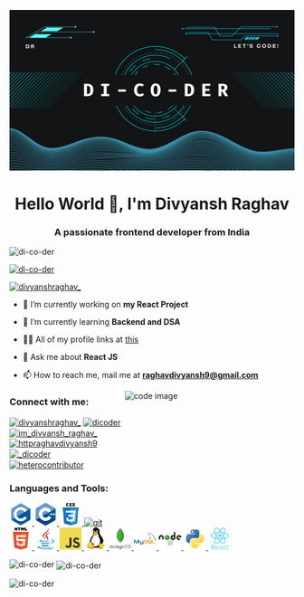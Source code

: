 ![logo](https://github.com/di-co-der/di-co-der/blob/main/DR.png)
<h1 align="center">Hello World 🙌, I'm Divyansh Raghav</h1>
<h3 align="center">A passionate frontend developer from India</h3>

<p align="left"> <img src="https://komarev.com/ghpvc/?username=di-co-der&label=Profile%20views&color=0e75b6&style=flat" alt="di-co-der" /> </p>

<p align="left"> <a href="https://github.com/ryo-ma/github-profile-trophy"><img src="https://github-profile-trophy.vercel.app/?username=di-co-der" alt="di-co-der" /></a> </p>

<p align="left"> <a href="https://twitter.com/divyanshraghav_" target="blank"><img src="https://img.shields.io/twitter/follow/divyanshraghav_?logo=twitter&style=for-the-badge" alt="divyanshraghav_" /></a> </p>

- 🔭 I’m currently working on **my React Project**

- 🌱 I’m currently learning **Backend and DSA**

- 👨‍💻 All of my profile links at [this](https://linktr.ee/Divyanshraghav?utm_source=linktree_admin_share)

- 💬 Ask me about **React JS**

- 📫 How to reach me, mail me at **raghavdivyansh9@gmail.com**
<img align="right" width= "300" height= "200" border-radius = "25p%" src= "https://camo.githubusercontent.com/7de37139d0b4c1ce40865e799b446c0e963a3dd8fb68d239707237c40604fa3d/68747470733a2f2f63646e2e6472696262626c652e636f6d2f75736572732f3733303730332f73637265656e73686f74732f363538313234332f6176656e746f2e676966" alt = "code image">

<h3 align="left">Connect with me:</h3>
<p align="left">
<!-- <a href="https://codepen.io/https://codepen.io/codepen-io-raghav123" target="blank"><img align="center" src="https://raw.githubusercontent.com/rahuldkjain/github-profile-readme-generator/master/src/images/icons/Social/codepen.svg" alt="https://codepen.io/codepen-io-raghav123" height="30" width="40" /></a> -->
<a href="https://twitter.com/divyanshraghav_" target="blank"><img align="center" src="https://raw.githubusercontent.com/rahuldkjain/github-profile-readme-generator/master/src/images/icons/Social/twitter.svg" alt="divyanshraghav_" height="30" width="40" /></a>
<a href="https://linkedin.com/in/dicoder" target="blank"><img align="center" src="https://raw.githubusercontent.com/rahuldkjain/github-profile-readme-generator/master/src/images/icons/Social/linked-in-alt.svg" alt="dicoder" height="30" width="40" /></a>
<a href="https://instagram.com/im_divyansh_raghav_" target="blank"><img align="center" src="https://raw.githubusercontent.com/rahuldkjain/github-profile-readme-generator/master/src/images/icons/Social/instagram.svg" alt="im_divyansh_raghav_" height="30" width="40" /></a>
<a href="https://www.hackerrank.com/httpraghavdivyansh9" target="blank"><img align="center" src="https://raw.githubusercontent.com/rahuldkjain/github-profile-readme-generator/master/src/images/icons/Social/hackerrank.svg" alt="httpraghavdivyansh9" height="30" width="40" /></a>
<a href="https://www.leetcode.com/_dicoder" target="blank"><img align="center" src="https://raw.githubusercontent.com/rahuldkjain/github-profile-readme-generator/master/src/images/icons/Social/leet-code.svg" alt="_dicoder" height="30" width="40" /></a>
<a href="https://discord.gg/heterocontributor" target="blank"><img align="center" src="https://raw.githubusercontent.com/rahuldkjain/github-profile-readme-generator/master/src/images/icons/Social/discord.svg" alt="heterocontributor" height="30" width="40" /></a>
</p>

<h3 align="left">Languages and Tools:</h3>
<a href="https://www.cprogramming.com/" target="_blank" rel="noreferrer"> <img src="https://raw.githubusercontent.com/devicons/devicon/master/icons/c/c-original.svg" alt="c" width="40" height="40"/> </a> <a href="https://www.w3schools.com/cpp/" target="_blank" rel="noreferrer"> <img src="https://raw.githubusercontent.com/devicons/devicon/master/icons/cplusplus/cplusplus-original.svg" alt="cplusplus" width="40" height="40"/> </a> <a href="https://www.w3schools.com/css/" target="_blank" rel="noreferrer"> <img src="https://raw.githubusercontent.com/devicons/devicon/master/icons/css3/css3-original-wordmark.svg" alt="css3" width="40" height="40"/> </a> <a href="https://git-scm.com/" target="_blank" rel="noreferrer"> <img src="https://www.vectorlogo.zone/logos/git-scm/git-scm-icon.svg" alt="git" width="40" height="40"/> </a> <a href="https://www.w3.org/html/" target="_blank" rel="noreferrer"> <img src="https://raw.githubusercontent.com/devicons/devicon/master/icons/html5/html5-original-wordmark.svg" alt="html5" width="40" height="40"/> </a> <a href="https://www.java.com" target="_blank" rel="noreferrer"> <img src="https://raw.githubusercontent.com/devicons/devicon/master/icons/java/java-original.svg" alt="java" width="40" height="40"/> </a> <a href="https://developer.mozilla.org/en-US/docs/Web/JavaScript" target="_blank" rel="noreferrer"> <img src="https://raw.githubusercontent.com/devicons/devicon/master/icons/javascript/javascript-original.svg" alt="javascript" width="40" height="40"/> </a> <a href="https://www.linux.org/" target="_blank" rel="noreferrer"> <img src="https://raw.githubusercontent.com/devicons/devicon/master/icons/linux/linux-original.svg" alt="linux" width="40" height="40"/> </a> <a href="https://www.mongodb.com/" target="_blank" rel="noreferrer"> <img src="https://raw.githubusercontent.com/devicons/devicon/master/icons/mongodb/mongodb-original-wordmark.svg" alt="mongodb" width="40" height="40"/> </a> <a href="https://www.mysql.com/" target="_blank" rel="noreferrer"> <img src="https://raw.githubusercontent.com/devicons/devicon/master/icons/mysql/mysql-original-wordmark.svg" alt="mysql" width="40" height="40"/> </a> <a href="https://nodejs.org" target="_blank" rel="noreferrer"> <img src="https://raw.githubusercontent.com/devicons/devicon/master/icons/nodejs/nodejs-original-wordmark.svg" alt="nodejs" width="40" height="40"/> </a> <a href="https://www.python.org" target="_blank" rel="noreferrer"> <img src="https://raw.githubusercontent.com/devicons/devicon/master/icons/python/python-original.svg" alt="python" width="40" height="40"/> </a> <a href="https://reactjs.org/" target="_blank" rel="noreferrer"> <img src="https://raw.githubusercontent.com/devicons/devicon/master/icons/react/react-original-wordmark.svg" alt="react" width="40" height="40"/> </a> </p>

<p><img align="left" src="https://github-readme-stats.vercel.app/api/top-langs?username=di-co-der&show_icons=true&locale=en&layout=compact" alt="di-co-der" /></p>

<p>&nbsp;<img align="center" src="https://github-readme-stats.vercel.app/api?username=di-co-der&show_icons=true&locale=en" alt="di-co-der" /></p>

<p><img align="center" src="https://github-readme-streak-stats.herokuapp.com/?user=di-co-der&" alt="di-co-der" /></p>

